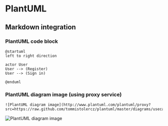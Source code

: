 # PlantUML

## Markdown integration

### PlantUML code block

```plantuml
@startuml
left to right direction

actor User
User --> (Register)
User --> (Sign in)

@enduml
```

### PlantUML diagram image (using proxy service)

```
![PlantUML diagram image](http://www.plantuml.com/plantuml/proxy?src=https://raw.github.com/tommistolercz/plantuml/master/diagrams/usecase.puml&cache=no)
```

![PlantUML diagram image](http://www.plantuml.com/plantuml/proxy?src=https://raw.github.com/tommistolercz/plantuml/master/diagrams/usecase.puml&cache=no)
